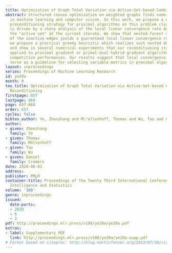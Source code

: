 ```yaml
---
title: Optimization of Graph Total Variation via Active-Set-based Combinatorial Reconditioning
abstract: Structured convex optimization on weighted graphs finds numerous applications
  in machine learning and computer vision. In this work, we propose a novel adaptive
  preconditioning strategy for proximal algorithms on this problem class. Our preconditioner
  is driven by a sharp analysis of the local linear convergence rate depending on
  the "active set" at the current iterate. We show that nested-forest decomposition
  of the inactive edges yields a guaranteed local linear convergence rate. Further,
  we propose a practical greedy heuristic which realizes such nested decompositions
  and show in several numerical experiments that our reconditioning strategy, when
  applied to proximal gradient or primal-dual hybrid gradient algorithm, achieves
  competitive performances. Our results suggest that local convergence analysis can
  serve as a guideline for selecting variable metrics in proximal algorithms.
layout: inproceedings
series: Proceedings of Machine Learning Research
id: ye20a
month: 0
tex_title: Optimization of Graph Total Variation via Active-Set-based Combinatorial
  Reconditioning
firstpage: 657
lastpage: 668
page: 657-668
order: 657
cycles: false
bibtex_author: Ye, Zhenzhang and M\"ollenhoff, Thomas and Wu, Tao and Cremers, Daniel
author:
- given: Zhenzhang
  family: Ye
- given: Thomas
  family: Möllenhoff
- given: Tao
  family: Wu
- given: Daniel
  family: Cremers
date: 2020-06-03
address: 
publisher: PMLR
container-title: Proceedings of the Twenty Third International Conference on Artificial
  Intelligence and Statistics
volume: '108'
genre: inproceedings
issued:
  date-parts:
  - 2020
  - 6
  - 3
pdf: http://proceedings.mlr.press/v108/ye20a/ye20a.pdf
extras:
- label: Supplementary PDF
  link: http://proceedings.mlr.press/v108/ye20a/ye20a-supp.pdf
# Format based on citeproc: http://blog.martinfenner.org/2013/07/30/citeproc-yaml-for-bibliographies/
---
```

